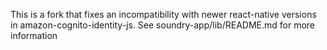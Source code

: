 This is a fork that fixes an incompatibility with newer react-native versions in amazon-cognito-identity-js. See soundry-app/lib/README.md for more information

